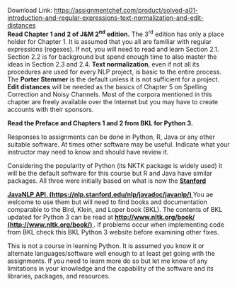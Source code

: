 Download Link: https://assignmentchef.com/product/solved-a01-introduction-and-regular-expressions-text-normalization-and-edit-distances
<br>
<strong>Read Chapter 1 and 2 of J&amp;M 2<sup>nd</sup> edition.</strong>  The 3<sup>rd</sup> edition has only a place holder for Chapter 1. It is assumed that you all are familiar with regular expressions (regexes).  If not, you will need to read and learn Section 2.1.  Section 2.2 is for background but spend enough time to also master the ideas in Section 2.3 and 2.4.  <strong>Text normalization</strong>, even if not all its procedures are used for every NLP project, is basic to the entire process.  The <strong>Porter Stemmer</strong> is the default unless it is not sufficient for a project.  <strong>Edit distances</strong> will be needed as the basics of Chapter 5 on Spelling Correction and Noisy Channels. Most of the corpora mentioned in this chapter are freely available over the Internet but you may have to create accounts with their sponsors.

<strong>Read the Preface and Chapters 1 and 2 from BKL for Python 3.</strong>

Responses to assignments can be done in Python, R, Java or any other suitable software. At times other software may be useful. Indicate what your instructor may need to know and should have review it.

Considering the popularity of Python (its NKTK package is widely used) it will be the default software for this course but R and Java have similar packages. All three were initially based on what is now the <strong><u>Stanford</u></strong>

<strong><u>JavaNLP API.  </u></strong><strong><u> (https://nlp.stanford.edu/nlp/javadoc/javanlp/) </u></strong>You ae welcome to use them but will need to find books and documentation comparable to the Bird, Klein, and Loper book (BKL). The contents of BKL updated for Python 3 can be read at <strong><u>http://www.nltk.org/book/       </u></strong><strong><u> (http://www.nltk.org/book/) </u></strong>. If problems occur when implementing code from BKL check this BKL Python 3 website before examining other fixes.

This is not a course in learning Python. It is assumed you know it or alternate languages/software well enough to at least get going with the assignments. If you need to learn more do so but let me know of any limitations in your knowledge and the capability of the software and its libraries, packages, and resources.


